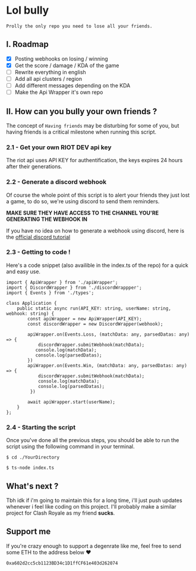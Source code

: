 # Lol bully

    Prolly the only repo you need to lose all your friends.

## I. Roadmap
    
- [x] Posting webhooks on losing / winning
- [X] Get the score / damage / KDA of the game 
- [ ] Rewrite everything in english
- [ ] Add all api clusters / region
- [ ] Add different messages depending on the KDA
- [ ] Make the Api Wrapper it's own repo

## II. How can you bully your own friends ?

The concept of ``Having friends`` may be disturbing for some of you, but having friends is a critical milestone when running this script.

### 2.1 - Get your own RIOT DEV api key
The riot api uses API KEY for authentification, the keys expires 24 hours after their generations.

### 2.2 - Generate a discord webhook
Of course the whole point of this script is to alert your friends they just lost a game, to do so, we're using discord to send them reminders.

**MAKE SURE THEY HAVE ACCESS TO THE CHANNEL YOU'RE GENERATING THE WEBHOOK IN**

If you have no idea on how to generate a webhook using discord, here is the [official discord tutorial](https://support.discord.com/hc/fr/articles/228383668-Utiliser-les-Webhooks)

### 2.3 - Getting to code !

Here's a code snippet (also availible in the index.ts of the repo) for a quick and easy use.

```
import { ApiWrapper } from './apiWrapper';
import { DiscordWrapper } from './discordWrappper';
import { Events } from './types';

class Application {
    public static async run(API_KEY: string, userName: string, webhook: string) {
        const apiWrapper = new ApiWrapper(API_KEY);
        const discordWrapper = new DiscordWrapper(webhook);

        apiWrapper.on(Events.Loss, (matchData: any, parsedDatas: any) => {
            discordWrapper.submitWebhook(matchData);
           console.log(matchData);
           console.log(parsedDatas);
        })
        apiWrapper.on(Events.Win, (matchData: any, parsedDatas: any) => {
            discordWrapper.submitWebhook(matchData);
            console.log(matchData);
            console.log(parsedDatas);
         })

        await apiWrapper.start(userName);
    }
};
```

### 2.4 - Starting the script
Once you've done all the previous steps, you should be able to run the script using the following command in your terminal.
    
    $ cd ./YourDirectory
    
    $ ts-node index.ts

## What's next ?

Tbh idk if i'm going to maintain this for a long time, i'll just push updates whenever i feel like coding on this project.
I'll probably make a similar project for Clash Royale as my friend **sucks**.

## Support me
If you're crazy enough to support a degenrate like me, feel free to send some ETH to the address below ❤️
    
    0xa602d2cc5cb1123BD34c1D1ffCF61e403d262074


